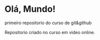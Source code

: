 # Olá, Mundo!
 primeiro repositorio do curso de git&github

 Repositorio criado no curso em video online.
